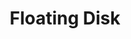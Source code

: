 ---
title: "Floating Disk"
index: "floating-disk"
permalink: /spells/floating-disk/
tags:
  - Spell
  - 1st Level
  - Conjuration
available_for:
  - Wizard
level: "1st Level"
school: "Conjuration"
range: "30 ft"
comp:
  - V
  - S
  - M
material: "a drop of mercury."
duration: "1 Hour"
ritual: true
description: |
  This spell creates a circular, horizontal plane of force, 3 feet in diameter and 1 inch thick, that floats 3 feet above the ground in an unoccupied space of your choice that you can see within range. The disk remains for the duration, and can hold up to 500 pounds. If more weight is placed on it, the spell ends, and everything on the disk falls to the ground.

  The disk is immobile while you are within 20 feet of it. If you move more than 20 feet away from it, the disk follows you so that it remains within 20 feet of you. If can move across uneven terrain, up or down stairs, slopes and the like, but it can't cross an elevation change of 10 feet or more. For example, the disk can't move across a 10-foot-deep pit, nor could it leave such a pit if it was created at the bottom.

  If you move more than 100 feet away from the disk (typically because it can't move around an obstacle to follow you), the spell ends.
excerpt: "This spell creates a circular, horizontal plane of force, 3 feet in diameter and 1 inch thick, that floats 3 feet above the ground in an unoccupied space of your choice that you can see within range."
source: "Basic Rules"
---